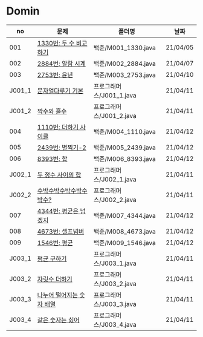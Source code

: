 # Domin


|no|문제|폴더명|날짜|
|------|--------------------------------------------------------------------------------|---------------|----------|
| 001 | [1330번: 두 수 비교하기](https://www.acmicpc.net/problem/1330)                  | 백준/M001_1330.java | 21/04/05 |
| 002 | [2884번: 알람 시계](https://www.acmicpc.net/problem/2884)                       | 백준/M002_2884.java | 21/04/07 |
| 003 | [2753번: 윤년](https://www.acmicpc.net/problem/2753)                            | 백준/M003_2753.java | 21/04/10 |
| J001_1 | [문자열다루기 기본](https://programmers.co.kr/learn/courses/30/lessons/12918)   | 프로그래머스/J001_1.java    | 21/04/11 |
| J001_2 | [짝수와 홀수](https://programmers.co.kr/learn/courses/30/lessons/12937)         | 프로그래머스/J001_2.java    | 21/04/11 |
| 004 | [1110번: 더하기 사이클](https://www.acmicpc.net/problem/1110)                            | 백준/M004_1110.java | 21/04/12 |
| 005 | [2439번: 별찍기-2](https://www.acmicpc.net/problem/2439)                            | 백준/M005_2439.java | 21/04/12 |
| 006 | [8393번: 합](https://www.acmicpc.net/problem/8393)                            | 백준/M006_8393.java | 21/04/12 |
| J002_1 | [두 정수 사이의 합](https://programmers.co.kr/learn/courses/30/lessons/12912)         | 프로그래머스/J002_1.java    | 21/04/11 |
| J002_2 | [수박수박수박수박수박수?](https://programmers.co.kr/learn/courses/30/lessons/12922)         | 프로그래머스/J002_2.java    | 21/04/11 |
| 007 | [4344번: 평균은 넘겠지](https://www.acmicpc.net/problem/4344번)                            | 백준/M007_4344.java | 21/04/12 |
| 008 | [4673번: 셀프넘버](https://www.acmicpc.net/problem/4673)                            | 백준/M008_4673.java | 21/04/12 |
| 009 | [1546번: 평균](https://www.acmicpc.net/problem/1546)                            | 백준/M009_1546.java | 21/04/12 |
| J003_1 | [평균 구하기](https://programmers.co.kr/learn/courses/30/lessons/12944?language=java)         | 프로그래머스/J003_1.java    | 21/04/11 |
| J003_2 | [자릿수 더하기](https://programmers.co.kr/learn/courses/30/lessons/12931?language=java)         | 프로그래머스/J003_2.java    | 21/04/11 |
| J003_3 | [나누어 떨어지는 숫자 배열](https://programmers.co.kr/learn/courses/30/lessons/12910)         | 프로그래머스/J003_3.java    | 21/04/11 |
| J003_4 | [같은 숫자는 싫어](https://programmers.co.kr/learn/courses/30/lessons/12906)         | 프로그래머스/J003_4.java    | 21/04/11 |


